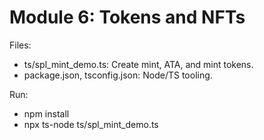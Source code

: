 # Module 6: Tokens and NFTs

Files:
- ts/spl_mint_demo.ts: Create mint, ATA, and mint tokens.
- package.json, tsconfig.json: Node/TS tooling.

Run:
- npm install
- npx ts-node ts/spl_mint_demo.ts